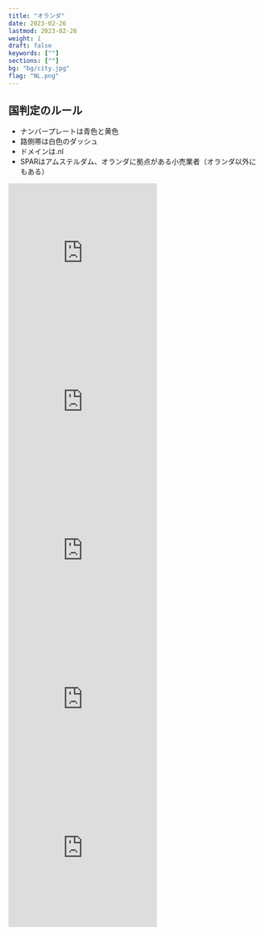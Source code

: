 ```yaml
---
title: "オランダ"
date: 2023-02-26
lastmod: 2023-02-26
weight: 1
draft: false
keywords: [""]
sections: [""]
bg: "bg/city.jpg"
flag: "NL.png"
---
```


<div class="main-desciption country-description">
    <h2 class="section-title">国判定のルール</h2>
    <ul class="rule-list">
        <li>ナンバープレートは<span class="quiz">青色と黄色</span></li>
        <li>路側帯は<span class="quiz">白色のダッシュ</span></li>
        <li>ドメインは<span class="quiz">.nl</span></li>
        <li>SPARはアムステルダム、オランダに拠点がある小売業者（オランダ以外にもある）</li>
    </ul>
</div>



<div class="googlemap-if">
<iframe src="https://www.google.com/maps/embed?pb=!4v1679141570574!6m8!1m7!1sprdJ9xuz_l9p0xCfBazpdA!2m2!1d51.8035704085399!2d4.697570333012825!3f268.4021750511996!4f-13.239676289471817!5f3.2829566151088043" width="295" height="295" style="border:0;" allowfullscreen="" loading="lazy" referrerpolicy="no-referrer-when-downgrade"></iframe>
<iframe src="https://www.google.com/maps/embed?pb=!4v1679141332249!6m8!1m7!1sg1RdmgWjKbdxPkez_SYt5A!2m2!1d52.62806409963211!2d4.757430216332611!3f207.98249979502546!4f-33.31514269239735!5f2.925276879255313" width="295" height="295" style="border:0;" allowfullscreen="" loading="lazy" referrerpolicy="no-referrer-when-downgrade"></iframe>
<iframe src="https://www.google.com/maps/embed?pb=!4v1679141478238!6m8!1m7!1sB4GDIhPzJwbSQ52H8g7Sig!2m2!1d51.80858880734058!2d4.703012450152431!3f226.0633701872837!4f-20.003968237083072!5f2.5151455284697817" width="295" height="295" style="border:0;" allowfullscreen="" loading="lazy" referrerpolicy="no-referrer-when-downgrade"></iframe>
<iframe src="https://www.google.com/maps/embed?pb=!4v1679344268948!6m8!1m7!1sOmce0ad2XrNd6h0DKLZm4w!2m2!1d52.07884760123279!2d4.812233108178345!3f286.487485256276!4f-11.403886350573686!5f1.5536035670833046" width="295" height="295" style="border:0;" allowfullscreen="" loading="lazy" referrerpolicy="no-referrer-when-downgrade"></iframe>
<iframe src="https://www.google.com/maps/embed?pb=!4v1679344477467!6m8!1m7!1sksoNxDxOgE1x6k6PhqdZzA!2m2!1d52.35462369937679!2d4.950458885723939!3f221.47995793446393!4f1.1243180771967474!5f2.285106199018506" width="295" height="295" style="border:0;" allowfullscreen="" loading="lazy" referrerpolicy="no-referrer-when-downgrade"></iframe>
</div>